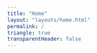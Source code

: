 ```yaml
---
title: "Home"
layout: "layouts/home.html"
permalink: /
triangle: true
transparentHeader: false
---
```

